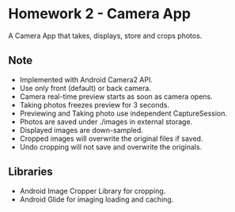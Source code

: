 # Homework 2 - Camera App

A Camera App that takes, displays, store and crops photos.

## Note

- Implemented with Android Camera2 API.
- Use only front (default) or back camera.
- Camera real-time preview starts as soon as camera opens.
- Taking photos freezes preview for 3 seconds.
- Previewing and Taking photo use independent CaptureSession.
- Photos are saved under ./images in external storage.
- Displayed images are down-sampled.
- Cropped images will overwrite the original files if saved.
- Undo cropping will not save and overwrite the originals.

## Libraries

- Android Image Cropper Library for cropping.
- Android Glide for imaging loading and caching.
